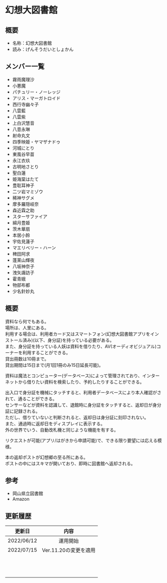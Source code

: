 # 幻想大図書館

## 概要
- 名称：幻想大図書館
- 読み：げんそうだいとしょかん

## メンバー一覧
- 霧雨魔理沙
- 小悪魔
- パチュリー・ノーレッジ
- アリス・マーガトロイド
- 西行寺幽々子
- 八雲藍
- 八雲紫
- 上白沢慧音
- 八意永琳
- 射命丸文
- 四季映姫・ヤマザナドゥ
- 河城にとり
- 東風谷早苗
- 永江衣玖
- 古明地さとり
- 聖白蓮
- 姫海棠はたて
- 豊聡耳神子
- 二ツ岩マミゾウ
- 稀神サグメ
- 摩多羅隠岐奈
- 森近霖之助
- スターサファイア
- 綿月豊姫
- 茨木華扇
- 本居小鈴
- 宇佐見蓮子
- マエリベリー・ハーン
- 稗田阿求
- 蓬莱山輝夜
- 八坂神奈子
- 洩矢諏訪子
- 霍青娥
- 物部布都
- 少名針妙丸

## 概要
資料なら何でもある。<br />
場所は、人里にある。<br />
利用する場合は、利用者カード又はスマートフォン(幻想大図書館アプリをインストール済み)(以下、身分証)を持っている必要がある。<br />
また、身分証を持っている人妖は資料を借りたり、AV(オーディオビジュアル)コーナーを利用することができる。<br />
貸出冊数は10冊まで。<br />
貸出期間は15日まで(月1回1冊のみ15日延長可能)。<br />

資料は魔法とコンピューター(データベース)によって管理されており、インターネットから借りたい資料を検索したり、予約したりすることができる。<br />

出入口で身分証を機械にタッチすると、利用者データベースにより本人確認がされて、通ることができる。<br />
センサーなどが資料を認識して、退館時に身分証をタッチすると、返却日が身分証に記録される。<br />
ただし、借りていないと判断されると、返却日は身分証に刻印されない。<br />
また、通過時に返却日をディスプレイに表示する。<br />
外の世界でいう、自動改札機と同じような機能を有する。<br />

リクエストが可能(アプリ/はがきから申請可能)で、できる限り要望には応える模様。<br />

本の返却ポストが幻想郷の至る所にある。<br />
ポストの中にはスキマが開いており、即時に図書館へ返却される。<br />

## 参考
- 岡山県立図書館
- Amazon

## 更新履歴
| 更新日 | 内容 |
| :---: | :---: |
| 2022/06/12 | 運用開始 |
| 2022/07/15 | Ver.11.20の変更を適用 |
| | |
| | |
| | |
| | |
| | |
| | |
| | |
| | |
| | |
| | |
| | |
| | |

